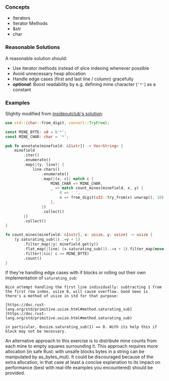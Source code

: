 ### Concepts

- Iterators
- Iterator Methods
- &str
- char

### Reasonable Solutions

A reasonable solution should:

- Use iterator methods instead of slice indexing whenever possible
- Avoid unnecessary heap allocation
- Handle edge cases (first and last line / column) gracefully
- ***optional***: Boost readability by e.g. defining mine character (`'*'`) as a constant

### Examples

Slightly modified from [insideoutclub's solution](https://exercism.io/tracks/rust/exercises/minesweeper/solutions/08cd76e81c9443e8a0f8c3a4883cbb42):
```rust
use std::{char::from_digit, convert::TryFrom};

const MINE_BYTE: u8 = b'*';
const MINE_CHAR: char = '*';

pub fn annotate(minefield: &[&str]) -> Vec<String> {
    minefield
        .iter()
        .enumerate()
        .map(|(y, line)| {
            line.chars()
                .enumerate()
                .map(|(x, c)| match c {
                    MINE_CHAR => MINE_CHAR,
                    _ => match count_mines(minefield, x, y) {
                        0 => ' ',
                        x => from_digit(u32::try_from(x).unwrap(), 10).unwrap(),
                    },
                })
                .collect()
        })
        .collect()
}

fn count_mines(minefield: &[&str], x: usize, y: usize) -> usize {
    (y.saturating_sub(1)..=y + 1)
        .filter_map(|y| minefield.get(y))
        .flat_map(|line| (x.saturating_sub(1)..=x + 1).filter_map(move |x| line.as_bytes().get(x)))
        .filter(|&&c| c == MINE_BYTE)
        .count()
}
```
If they're handling edge cases with if blocks or rolling out their own implementation of `saturating_sub`:
```
Nice attempt handling the first line individually: subtracting 1 from the first row index, usize 0, will cause overflow. Good news is there's a method of usize in std for that purpose: 

[https://doc.rust-lang.org/std/primitive.usize.html#method.saturating_sub](https://doc.rust-lang.org/std/primitive.usize.html#method.saturating_sub)

in particular, 0usize.saturating_sub(1) == 0. With its help this if block may not be necessary.
```
An alternative approach to this exercise is to distribute mine counts from each mine to empty squares surrounding it. This approach requires more allocation (in safe Rust: with unsafe blocks bytes in a string can be manipulated by as_bytes_mut). It could be discouraged because of the extra allocation, in that case at least a concise explanation to its impact on performance (best with real-life examples you encountered) should be provided.
